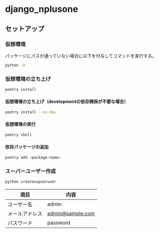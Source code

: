 # django_nplusone
## セットアップ
### 仮想環境
パッケージにパスが通っていない場合に以下を付与してコマンドを実行する。
```bash
python -m 
```

### 仮想環境の立ち上げ
```bash
poetry install
```

#### 仮想環境の立ち上げ（developmentの依存関係が不要な場合）
```bash
poetry install --no-dev
```

#### 仮想環境の実行
```bash
poetry shell
```

#### 依存パッケージの追加
```bash
poetry add <package-name>
```

### スーパーユーザー作成
```bash
python createsupseruser
```

| 項目           | 内容             |
| -------------- | ---------------- |
| ユーザー名     | admin            |
| メールアドレス | admin@sample.com |
| パスワード     | password         |